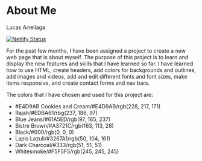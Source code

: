 # About Me


Lucas Arrellaga

[![Netlify Status](https://api.netlify.com/api/v1/badges/4d64764c-6c3d-4164-90b9-d619f5f5d7c4/deploy-status)](https://app.netlify.com/sites/about-me-larrellaga/deploys)

For the past few months, I have been assigned a project to create a new web page that is about myself. The purpose of this project is to learn and display the new features and skills that I have learned so far. I have learned how to use HTML, create headers, add colors for backgrounds and outlines, add images and videos, add and edit different fonts and font sizes, make items responsive, and create contact forms and nav bars. 

The colors that I have chosen and used for this project are:
- #E4D9AB Cookies and Cream/#E4D9AB/rgb(228, 217, 171)
- Rajah/#EDBA61/rbg(237, 186, 97)
- Blue Jeans/#61A5ED/rgb(97, 165, 237)
- Bistre Brown/#A3721C/rgb(163, 113, 28)
- Black/#000/rgb(0, 0, 0)
- Lapis Lazuli/#3267A1/rgb(50, 104, 161)
- Dark Charcoal/#333/rgb(51, 51, 51)
- Whitesmoke/#F5F5F5/rgb(245, 245, 245)

